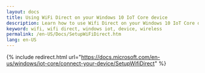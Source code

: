 ```yaml
---
layout: docs
title: Using WiFi Direct on your Windows 10 IoT Core device
description: Learn how to use Wifi Direct on your Windows 10 IoT Core device
keyword: wifi, wifi direct, windows iot, device, wireless
permalink: /en-US/Docs/SetupWiFiDirect.htm
lang: en-US
---
```

{% include redirect.html url="https://docs.microsoft.com/en-us/windows/iot-core/connect-your-device/SetupWifiDirect" %}

